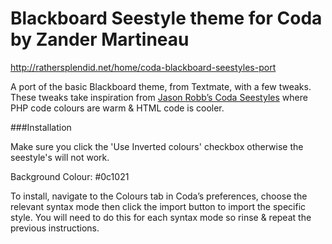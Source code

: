 Blackboard Seestyle theme for Coda by Zander Martineau
======================================================

http://rathersplendid.net/home/coda-blackboard-seestyles-port

A port of the basic Blackboard theme, from Textmate, with a few tweaks. These tweaks take inspiration from [Jason Robb’s Coda Seestyles](http://jasonrobb.com/2009/02/05/coda-seestyles-colorful-syntax/) where PHP code colours are warm & HTML code is cooler. 

###Installation
 
Make sure you click the 'Use Inverted colours' checkbox otherwise the seestyle's will not work.

Background Colour: #0c1021

To install, navigate to the Colours tab in Coda’s preferences, choose the relevant syntax mode then click the import button to import the specific style. You will need to do this for each syntax mode so rinse & repeat the previous instructions.